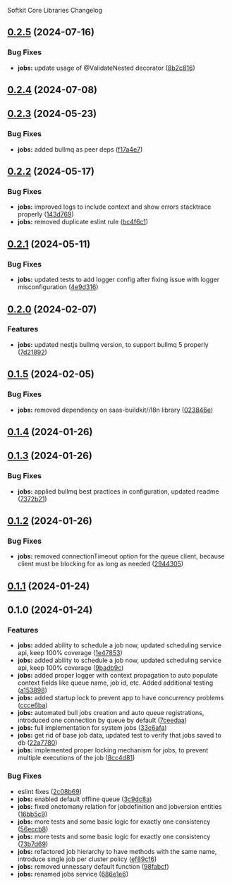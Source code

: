 Softkit Core Libraries Changelog
## [0.2.5](https://github.com/softkitit/softkit-core/compare/jobs-0.2.4...jobs-0.2.5) (2024-07-16)


### Bug Fixes

* **jobs:** update usage of @ValidateNested decorator ([8b2c816](https://github.com/softkitit/softkit-core/commit/8b2c816259cec7166cfbd464d7d860a0ee340e2f))

## [0.2.4](https://github.com/softkitit/softkit-core/compare/jobs-0.2.3...jobs-0.2.4) (2024-07-08)

## [0.2.3](https://github.com/softkitit/softkit-core/compare/jobs-0.2.2...jobs-0.2.3) (2024-05-23)


### Bug Fixes

* **jobs:** added bullmq as peer deps ([f17a4e7](https://github.com/softkitit/softkit-core/commit/f17a4e765a92fad59bdcc2d39e8c0280ebcde83c))

## [0.2.2](https://github.com/softkitit/softkit-core/compare/jobs-0.2.1...jobs-0.2.2) (2024-05-17)


### Bug Fixes

* **jobs:** improved logs to include context and show errors stacktrace properly ([143d769](https://github.com/softkitit/softkit-core/commit/143d7698ad2b6dab83d4c52bf62b88b16f25648b))
* **jobs:** removed duplicate eslint rule ([bc4f6c1](https://github.com/softkitit/softkit-core/commit/bc4f6c1b893f33f1c25cab86b6d65a042958d123))

## [0.2.1](https://github.com/softkitit/softkit-core/compare/jobs-0.2.0...jobs-0.2.1) (2024-05-11)


### Bug Fixes

* **jobs:** updated tests to add logger config after fixing issue with logger misconfiguration ([4e9d316](https://github.com/softkitit/softkit-core/commit/4e9d3163145b0a427b13d335342ada3f7e0be1d1))

## [0.2.0](https://github.com/softkitit/softkit-core/compare/jobs-0.1.5...jobs-0.2.0) (2024-02-07)


### Features

* **jobs:** updated nestjs bullmq version, to support bullmq 5 properly ([7d21892](https://github.com/softkitit/softkit-core/commit/7d21892473e3b17ae9ff7f1824b9857ddb716946))

## [0.1.5](https://github.com/softkitit/softkit-core/compare/jobs-0.1.4...jobs-0.1.5) (2024-02-05)


### Bug Fixes

* **jobs:** removed dependency on saas-buildkit/i18n library ([023846e](https://github.com/softkitit/softkit-core/commit/023846ec132c837f0bedc66754d190945b9b6d95))

## [0.1.4](https://github.com/softkitit/softkit-core/compare/jobs-0.1.3...jobs-0.1.4) (2024-01-26)

## [0.1.3](https://github.com/softkitit/softkit-core/compare/jobs-0.1.2...jobs-0.1.3) (2024-01-26)


### Bug Fixes

* **jobs:** applied bullmq best practices in configuration, updated readme ([7372b21](https://github.com/softkitit/softkit-core/commit/7372b211d1d270de16599c603967b1d9f69be413))

## [0.1.2](https://github.com/softkitit/softkit-core/compare/jobs-0.1.1...jobs-0.1.2) (2024-01-26)


### Bug Fixes

* **jobs:** removed connectionTimeout option for the queue client, because client must be blocking for as long as needed ([2944305](https://github.com/softkitit/softkit-core/commit/2944305b4fea94ee55ea88c8603611e245239c51))

## [0.1.1](https://github.com/softkitit/softkit-core/compare/jobs-0.1.0...jobs-0.1.1) (2024-01-24)

## 0.1.0 (2024-01-24)


### Features

* **jobs:** added ability to schedule a job now, updated scheduling service api, keep 100% coverage ([1e47853](https://github.com/softkitit/softkit-core/commit/1e478534c13882ddc92cd7ee9239e6f2cb1dfd00))
* **jobs:** added ability to schedule a job now, updated scheduling service api, keep 100% coverage ([9badb9c](https://github.com/softkitit/softkit-core/commit/9badb9cba89cfb0906a0ebea6c7909591920235d))
* **jobs:** added proper logger with context propagation to auto populate context fields like queue name, job id, etc. Added additional testing ([a153898](https://github.com/softkitit/softkit-core/commit/a1538988d5ef7cfa5fe17f86466acdd5a2000e84))
* **jobs:** added startup lock to prevent app to have concurrency problems ([ccce6ba](https://github.com/softkitit/softkit-core/commit/ccce6bac31e3e041a2ba4057f4f1ea76b55e4427))
* **jobs:** automated bull jobs creation and auto queue registrations, introduced one connection by queue by default ([7ceedaa](https://github.com/softkitit/softkit-core/commit/7ceedaad2a1f875e282880899b93453108ba3d68))
* **jobs:** full implementation for system jobs ([33c6afa](https://github.com/softkitit/softkit-core/commit/33c6afa3c2583bc97f5355b770861b3218d25b85))
* **jobs:** get rid of base job data, updated test to verify that jobs saved to db ([22a7780](https://github.com/softkitit/softkit-core/commit/22a77805b0094e762e7149434fa254ecb459715a))
* **jobs:** implemented proper locking mechanism for jobs, to prevent multiple executions of the job ([8cc4d81](https://github.com/softkitit/softkit-core/commit/8cc4d8114cdf9d44ab4f6f49b79e76d7a9e283fb))


### Bug Fixes

* eslint fixes ([2c08b69](https://github.com/softkitit/softkit-core/commit/2c08b69e37c1bf3fd3000c4703603657eeba7f06))
* **jobs:** enabled default offline queue ([3c9dc8a](https://github.com/softkitit/softkit-core/commit/3c9dc8a7fe0c9b56356463f28c8ce91436550ff2))
* **jobs:** fixed onetomany relation for jobdefinition and jobversion entities ([16bb5c9](https://github.com/softkitit/softkit-core/commit/16bb5c962594d59f517d028d465826e1afe467c2))
* **jobs:** more tests and some basic logic for exactly one consistency ([56eccb8](https://github.com/softkitit/softkit-core/commit/56eccb868d5d72ec2c41be1e328f58dbd0a283ce))
* **jobs:** more tests and some basic logic for exactly one consistency ([73b7d69](https://github.com/softkitit/softkit-core/commit/73b7d692e398f14954105835e32c8043c1d2b9d1))
* **jobs:** refactored job hierarchy to have methods with the same name, introduce single job per cluster policy ([ef89cf6](https://github.com/softkitit/softkit-core/commit/ef89cf6d72b98f5a94a02257d826203e1e1ed4ba))
* **jobs:** removed unnessary default function ([98fabcf](https://github.com/softkitit/softkit-core/commit/98fabcfdf3b115c58952f6e85126f973af735d6e))
* **jobs:** renamed jobs service ([686e1e6](https://github.com/softkitit/softkit-core/commit/686e1e6cbfbaf16ab2a0fce183ab1a90c054eb37))
